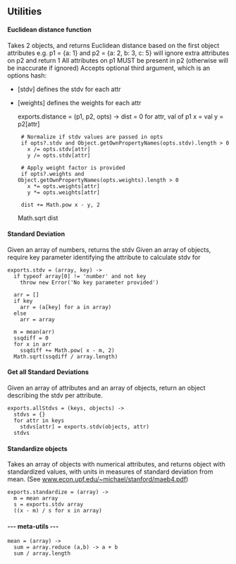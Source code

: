 Utilities
-------------------------

####  Euclidean distance function

Takes 2 objects, and returns Euclidean distance based on the first object attributes
e.g. p1 = {a: 1} and p2 = {a: 2, b: 3, c: 5} will ignore extra attributes on p2 and return 1
All attributes on p1 MUST be present in p2 (otherwise will be inaccurate if ignored)
Accepts optional third argument, which is an options hash:
 - [stdv] defines the stdv for each attr
 - [weights] defines the weights for each attr

    exports.distance = (p1, p2, opts) ->
      dist = 0
      for attr, val of p1
        x = val
        y = p2[attr]

        # Normalize if stdv values are passed in opts
        if opts?.stdv and Object.getOwnPropertyNames(opts.stdv).length > 0
          x /= opts.stdv[attr]
          y /= opts.stdv[attr]

        # Apply weight factor is provided
        if opts?.weights and Object.getOwnPropertyNames(opts.weights).length > 0
          x *= opts.weights[attr]
          y *= opts.weights[attr]

        dist += Math.pow x - y, 2
      Math.sqrt dist

####  Standard Deviation

Given an array of numbers, returns the stdv
Given an array of objects, require key parameter identifying the attribute to calculate stdv for

    exports.stdv = (array, key) ->
      if typeof array[0] != 'number' and not key
        throw new Error('No key parameter provided')

      arr = []
      if key
        arr = (a[key] for a in array)
      else
        arr = array

      m = mean(arr)
      ssqdiff = 0
      for x in arr
        ssqdiff += Math.pow( x - m, 2)
      Math.sqrt(ssqdiff / array.length)

#### Get all Standard Deviations

Given an array of attributes and an array of objects, return an object describing the stdv per attribute.

    exports.allStdvs = (keys, objects) ->
      stdvs = {}
      for attr in keys
        stdvs[attr] = exports.stdv(objects, attr)
      stdvs

#### Standardize objects

Takes an array of objects with numerical attributes, and returns object with standardized values,
with units in measures of standard deviation from mean. (See www.econ.upf.edu/~michael/stanford/maeb4.pdf)

    exports.standardize = (array) ->
      m = mean array
      s = exports.stdv array
      ((x - m) / s for x in array)


#### ---  meta-utils  ---

    mean = (array) ->
      sum = array.reduce (a,b) -> a + b
      sum / array.length
